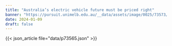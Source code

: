 ```yaml
---
title: "Australia’s electric vehicle future must be priced right"
banner: "https://pursuit.unimelb.edu.au/__data/assets/image/0025/73573/0110c86ac9b223f46ed651d9e97dd71de2191777.jpg"
date: 2024-01-09
draft: false
---
```


{{< json_article file="data/p73565.json" >}}